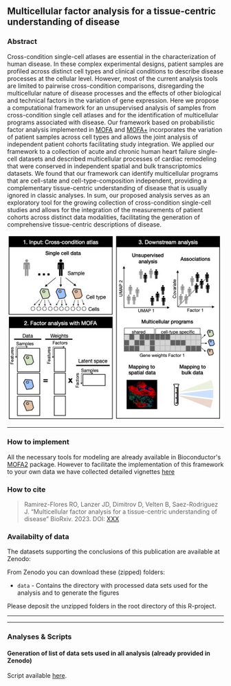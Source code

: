 ## Multicellular factor analysis for a tissue-centric understanding of disease

 ### Abstract

Cross-condition single-cell atlases are essential in the characterization of human disease. In these complex experimental designs, patient samples are profiled across distinct cell types and clinical conditions to describe disease processes at the cellular level. However, most of the current analysis tools are limited to pairwise cross-condition comparisons, disregarding the multicellular nature of disease processes and the effects of other biological and technical factors in the variation of gene expression. Here we propose a computational framework for an unsupervised analysis of samples from cross-condition single cell atlases and for the identification of multicellular programs associated with disease. Our framework based on probabilistic factor analysis implemented in [MOFA](https://www.embopress.org/doi/full/10.15252/msb.20178124) and [MOFA+](https://genomebiology.biomedcentral.com/articles/10.1186/s13059-020-02015-1) incorporates the variation of patient samples across cell types and allows the joint analysis of independent patient cohorts facilitating study integration. We applied our framework to a collection of acute and chronic human heart failure single-cell datasets and described multicellular processes of cardiac remodeling that were conserved in independent spatial and bulk transcriptomics datasets. We found that our framework can identify multicellular programs that are cell-state and cell-type-composition independent, providing a complementary tissue-centric understanding of disease that is usually ignored in classic analyses. In sum, our proposed analysis serves as an exploratory tool for the growing collection of cross-condition single-cell studies and allows for the integration of the measurements of patient cohorts across distinct data modalities, facilitating the generation of comprehensive tissue-centric descriptions of disease.

 <img src="scheme.png" align="center" width="500">

 ***

 ### How to implement
 
 All the necessary tools for modeling are already available in Bioconductor's [MOFA2](https://biofam.github.io/MOFA2/) package. However to facilitate the implementation of this framework to your own data we have collected detailed vignettes [here]()

 ### How to cite
 > Ramirez-Flores RO, Lanzer JD, Dimitrov D, Velten B, Saez-Rodriguez J. “Multicellular factor analysis for a tissue-centric understanding of disease” BioRxiv. 2023. DOI: [XXX]()

 ### Availabilty of data
 The datasets supporting the conclusions of this publication are available at Zenodo:
 
 From Zenodo you can download these (zipped) folders: 

  * `data` - Contains the directory with processed data sets used for the analysis and to generate the figures

 Please deposit the unzipped folders in the root directory of this R-project.


 ***



 ***

 ### Analyses & Scripts

 #### Generation of list of data sets used in all analysis (already provided in Zenodo)
 Script available [here](https://github.com/saezlab/HF_meta-analysis/blob/master/analyses/main_objects/make_metaheart.R).
